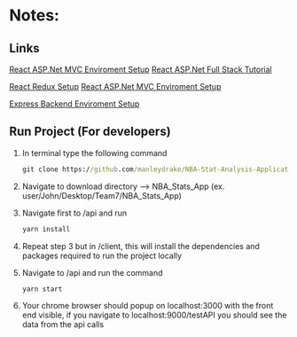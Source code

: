 # Notes: 


## Links 
[React ASP.Net MVC Enviroment Setup](https://www.c-sharpcorner.com/article/my-first-react-application-with-asp-net-mvc/) 
[React ASP.Net Full Stack Tutorial](https://www.youtube.com/watch?v=NemyDIUcC64&ab_channel=CodAffection)

[React Redux Setup](https://www.valentinog.com/blog/redux/)
[React ASP.Net MVC Enviroment Setup](https://www.c-sharpcorner.com/article/my-first-react-application-with-asp-net-mvc/) 

[Express Backend Enviroment Setup](https://www.freecodecamp.org/news/create-a-react-frontend-a-node-express-backend-and-connect-them-together-c5798926047c/)


## Run Project (For developers)

1. In terminal type the following command 
    ```cmd
    git clone https://github.com/manleydrake/NBA-Stat-Analysis-Application.git
    ```
2. Navigate to download directory --> NBA_Stats_App (ex. user/John/Desktop/Team7/NBA_Stats_App)
3. Navigate first to /api and run 

    ```cmd 
    yarn install 
    ```
4. Repeat step 3 but in /client, this will install the dependencies and packages required to run the project locally 

5. Navigate to /api and run the command 

    ```cmd 
    yarn start 
    ```
6. Your chrome browser should popup on localhost:3000 with the front end visible, if you navigate to localhost:9000/testAPI you should see the data from the api calls  